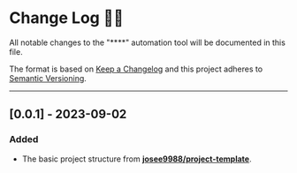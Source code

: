 <!-- markdownlint-disable MD024-->
# **Change Log** 📜📝

All notable changes to the "****" automation tool will be documented in this file.

The format is based on [Keep a Changelog](https://keepachangelog.com/en/1.0.0/) and this project adheres to [Semantic Versioning](https://semver.org/spec/v2.0.0.html).

---

## [**0.0.1**] - 2023-09-02

### Added

* The basic project structure from **[josee9988/project-template](https://github.com/Josee9988/project-template)**.

